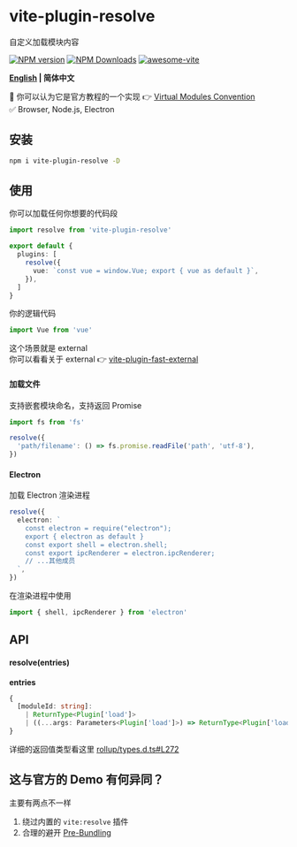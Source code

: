 # vite-plugin-resolve

自定义加载模块内容

[![NPM version](https://img.shields.io/npm/v/vite-plugin-resolve.svg)](https://npmjs.org/package/vite-plugin-resolve)
[![NPM Downloads](https://img.shields.io/npm/dm/vite-plugin-resolve.svg?style=flat)](https://npmjs.org/package/vite-plugin-resolve)
[![awesome-vite](https://awesome.re/badge.svg)](https://github.com/vitejs/awesome-vite)

**[English](https://github.com/vite-plugin/vite-plugin-resolve#readme) | 简体中文**

🤔 你可以认为它是官方教程的一个实现 👉 [Virtual Modules Convention](https://vitejs.dev/guide/api-plugin.html#virtual-modules-convention)  
✅ Browser, Node.js, Electron  

## 安装

```bash
npm i vite-plugin-resolve -D
```

## 使用

你可以加载任何你想要的代码段

```ts
import resolve from 'vite-plugin-resolve'

export default {
  plugins: [
    resolve({
      vue: `const vue = window.Vue; export { vue as default }`,
    }),
  ]
}
```

你的逻辑代码

```ts
import Vue from 'vue'
```

这个场景就是 external  
你可以看看关于 external 👉 [vite-plugin-fast-external](https://github.com/caoxiemeihao/vite-plugins/tree/main/packages/fast-external) 

#### 加载文件

支持嵌套模块命名，支持返回 Promise

```ts
import fs from 'fs'

resolve({
  'path/filename': () => fs.promise.readFile('path', 'utf-8'),
})
```

#### Electron

加载 Electron 渲染进程

```ts
resolve({
  electron: `
    const electron = require("electron");
    export { electron as default }
    const export shell = electron.shell;
    const export ipcRenderer = electron.ipcRenderer;
    // ...其他成员
  `,
})
```

在渲染进程中使用

```ts
import { shell, ipcRenderer } from 'electron'
```

## API

#### resolve(entries)

**entries**

```ts
{
  [moduleId: string]:
    | ReturnType<Plugin['load']>
    | ((...args: Parameters<Plugin['load']>) => ReturnType<Plugin['load']>)
}
```

详细的返回值类型看这里 [rollup/types.d.ts#L272](https://github.com/rollup/rollup/blob/b8315e03f9790d610a413316fbf6d565f9340cab/src/rollup/types.d.ts#L272)

## 这与官方的 Demo 有何异同？

主要有两点不一样

1. 绕过内置的 `vite:resolve` 插件
2. 合理的避开 [Pre-Bundling](https://vitejs.dev/guide/dep-pre-bundling.html)
